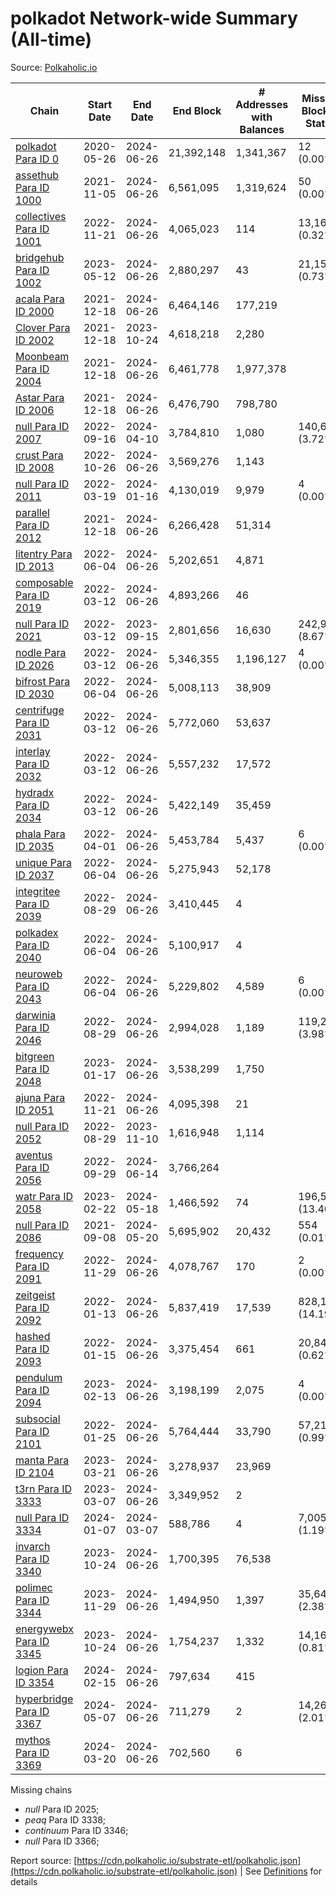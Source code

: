 # polkadot Network-wide Summary (All-time)

Source: [Polkaholic.io](https://polkaholic.io)


| Chain            | Start Date | End Date | End Block | # Addresses with Balances | Missing Blocks / Status |
| ---------------- | ---------- | ---------| --------- | ------------------------- | ----------------------- |
| [polkadot Para ID 0](/polkadot/0-polkadot) | 2020-05-26 | 2024-06-26 | 21,392,148 |  1,341,367 | 12 (0.00%)  |
| [assethub Para ID 1000](/polkadot/1000-assethub) | 2021-11-05 | 2024-06-26 | 6,561,095 |  1,319,624 | 50 (0.00%)  |
| [collectives Para ID 1001](/polkadot/1001-collectives) | 2022-11-21 | 2024-06-26 | 4,065,023 |  114 | 13,169 (0.32%)  |
| [bridgehub Para ID 1002](/polkadot/1002-bridgehub) | 2023-05-12 | 2024-06-26 | 2,880,297 |  43 | 21,153 (0.73%)  |
| [acala Para ID 2000](/polkadot/2000-acala) | 2021-12-18 | 2024-06-26 | 6,464,146 |  177,219 |    |
| [Clover Para ID 2002](/polkadot/2002-clover) | 2021-12-18 | 2023-10-24 | 4,618,218 |  2,280 |    |
| [Moonbeam Para ID 2004](/polkadot/2004-moonbeam) | 2021-12-18 | 2024-06-26 | 6,461,778 |  1,977,378 |    |
| [Astar Para ID 2006](/polkadot/2006-astar) | 2021-12-18 | 2024-06-26 | 6,476,790 |  798,780 |    |
| [null Para ID 2007](/polkadot/2007-kapex) | 2022-09-16 | 2024-04-10 | 3,784,810 |  1,080 | 140,668 (3.72%)  |
| [crust Para ID 2008](/polkadot/2008-crust) | 2022-10-26 | 2024-06-26 | 3,569,276 |  1,143 |    |
| [null Para ID 2011](/polkadot/2011-equilibrium) | 2022-03-19 | 2024-01-16 | 4,130,019 |  9,979 | 4 (0.00%)  |
| [parallel Para ID 2012](/polkadot/2012-parallel) | 2021-12-18 | 2024-06-26 | 6,266,428 |  51,314 |    |
| [litentry Para ID 2013](/polkadot/2013-litentry) | 2022-06-04 | 2024-06-26 | 5,202,651 |  4,871 |    |
| [composable Para ID 2019](/polkadot/2019-composable) | 2022-03-12 | 2024-06-26 | 4,893,266 |  46 |    |
| [null Para ID 2021](/polkadot/2021-efinity) | 2022-03-12 | 2023-09-15 | 2,801,656 |  16,630 | 242,949 (8.67%)  |
| [nodle Para ID 2026](/polkadot/2026-nodle) | 2022-03-12 | 2024-06-26 | 5,346,355 |  1,196,127 | 4 (0.00%)  |
| [bifrost Para ID 2030](/polkadot/2030-bifrost) | 2022-06-04 | 2024-06-26 | 5,008,113 |  38,909 |    |
| [centrifuge Para ID 2031](/polkadot/2031-centrifuge) | 2022-03-12 | 2024-06-26 | 5,772,060 |  53,637 |    |
| [interlay Para ID 2032](/polkadot/2032-interlay) | 2022-03-12 | 2024-06-26 | 5,557,232 |  17,572 |    |
| [hydradx Para ID 2034](/polkadot/2034-hydradx) | 2022-03-12 | 2024-06-26 | 5,422,149 |  35,459 |    |
| [phala Para ID 2035](/polkadot/2035-phala) | 2022-04-01 | 2024-06-26 | 5,453,784 |  5,437 | 6 (0.00%)  |
| [unique Para ID 2037](/polkadot/2037-unique) | 2022-06-04 | 2024-06-26 | 5,275,943 |  52,178 |    |
| [integritee Para ID 2039](/polkadot/2039-integritee) | 2022-08-29 | 2024-06-26 | 3,410,445 |  4 |    |
| [polkadex Para ID 2040](/polkadot/2040-polkadex) | 2022-06-04 | 2024-06-26 | 5,100,917 |  4 |    |
| [neuroweb Para ID 2043](/polkadot/2043-neuroweb) | 2022-06-04 | 2024-06-26 | 5,229,802 |  4,589 | 6 (0.00%)  |
| [darwinia Para ID 2046](/polkadot/2046-darwinia) | 2022-08-29 | 2024-06-26 | 2,994,028 |  1,189 | 119,220 (3.98%)  |
| [bitgreen Para ID 2048](/polkadot/2048-bitgreen) | 2023-01-17 | 2024-06-26 | 3,538,299 |  1,750 |    |
| [ajuna Para ID 2051](/polkadot/2051-ajuna) | 2022-11-21 | 2024-06-26 | 4,095,398 |  21 |    |
| [null Para ID 2052](/polkadot/2052-polkadot-parathread-2052) | 2022-08-29 | 2023-11-10 | 1,616,948 |  1,114 |    |
| [aventus Para ID 2056](/polkadot/2056-aventus) | 2022-09-29 | 2024-06-14 | 3,766,264 |   |    |
| [watr Para ID 2058](/polkadot/2058-watr) | 2023-02-22 | 2024-05-18 | 1,466,592 |  74 | 196,567 (13.40%)  |
| [null Para ID 2086](/polkadot/2086-kilt) | 2021-09-08 | 2024-05-20 | 5,695,902 |  20,432 | 554 (0.01%)  |
| [frequency Para ID 2091](/polkadot/2091-frequency) | 2022-11-29 | 2024-06-26 | 4,078,767 |  170 | 2 (0.00%)  |
| [zeitgeist Para ID 2092](/polkadot/2092-zeitgeist) | 2022-01-13 | 2024-06-26 | 5,837,419 |  17,539 | 828,192 (14.19%)  |
| [hashed Para ID 2093](/polkadot/2093-hashed) | 2022-01-15 | 2024-06-26 | 3,375,454 |  661 | 20,847 (0.62%)  |
| [pendulum Para ID 2094](/polkadot/2094-pendulum) | 2023-02-13 | 2024-06-26 | 3,198,199 |  2,075 | 4 (0.00%)  |
| [subsocial Para ID 2101](/polkadot/2101-subsocial) | 2022-01-25 | 2024-06-26 | 5,764,444 |  33,790 | 57,214 (0.99%)  |
| [manta Para ID 2104](/polkadot/2104-manta) | 2023-03-21 | 2024-06-26 | 3,278,937 |  23,969 |    |
| [t3rn Para ID 3333](/polkadot/3333-t3rn) | 2023-03-07 | 2024-06-26 | 3,349,952 |  2 |    |
| [null Para ID 3334](/polkadot/3334-polkadot-parathread-3334) | 2024-01-07 | 2024-03-07 | 588,786 |  4 | 7,005 (1.19%)  |
| [invarch Para ID 3340](/polkadot/3340-invarch) | 2023-10-24 | 2024-06-26 | 1,700,395 |  76,538 |    |
| [polimec Para ID 3344](/polkadot/3344-polimec) | 2023-11-29 | 2024-06-26 | 1,494,950 |  1,397 | 35,644 (2.38%)  |
| [energywebx Para ID 3345](/polkadot/3345-energywebx) | 2023-10-24 | 2024-06-26 | 1,754,237 |  1,332 | 14,163 (0.81%)  |
| [logion Para ID 3354](/polkadot/3354-logion) | 2024-02-15 | 2024-06-26 | 797,634 |  415 |    |
| [hyperbridge Para ID 3367](/polkadot/3367-hyperbridge) | 2024-05-07 | 2024-06-26 | 711,279 |  2 | 14,262 (2.01%)  |
| [mythos Para ID 3369](/polkadot/3369-mythos) | 2024-03-20 | 2024-06-26 | 702,560 |  6 |    |

Missing chains


* *null* Para ID 2025; 
* *peaq* Para ID 3338; 
* *continuum* Para ID 3346; 
* *null* Para ID 3366; 

Report source: [https://cdn.polkaholic.io/substrate-etl/polkaholic.json](https://cdn.polkaholic.io/substrate-etl/polkaholic.json) | See [Definitions](/DEFINITIONS.md) for details
